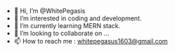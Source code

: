 - 👋 Hi, I’m @WhitePegasis
- 👀 I’m interested in coding and development.
- 🌱 I’m currently learning MERN stack.
- 💞️ I’m looking to collaborate on ...
- 📫 How to reach me : whitepegasus1603@gmail.com

<!---
WhitePegasis/WhitePegasis is a ✨ special ✨ repository because its `README.md` (this file) appears on your GitHub profile.
You can click the Preview link to take a look at your changes.
--->
